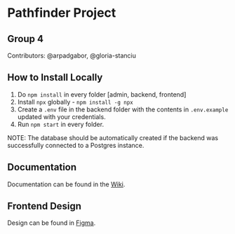 # Pathfinder Project

## Group 4

Contributors: @arpadgabor, @gloria-stanciu

## How to Install Locally

1. Do `npm install` in every folder [admin, backend, frontend]
2. Install `npx` globally - `npm install -g npx`
3. Create a `.env` file in the backend folder with the contents in `.env.example` updated with your credentials.
4. Run `npm start` in every folder.

NOTE: The database should be automatically created if the backend was successfully connected to a Postgres instance.

## Documentation

Documentation can be found in the [Wiki](https://github.com/OAMKpathfinder/group4/wiki).

## Frontend Design

Design can be found in [Figma](https://www.figma.com/file/jDJtzl53fGAdlpVGx5jkN4/Pathfinder-OAMK?node-id=1%3A2).
